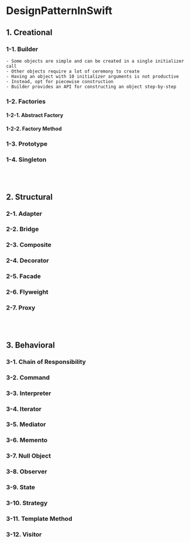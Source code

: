 # DesignPatternInSwift
   
   
   

## 1. Creational
### 1-1. Builder
    - Some objects are simple and can be created in a single initializer call
    - Other objects require a lot of ceremony to create
    - Having an object with 10 initializer arguments is not productive
    - Instead, opt for piecewise construction
    - Builder provides an API for constructing an object step-by-step
###  1-2. Factories
####     1-2-1. Abstract Factory
####     1-2-2. Factory Method
###  1-3. Prototype
###  1-4. Singleton  
<br></br>
##  2. Structural
###   2-1. Adapter
###   2-2. Bridge
###   2-3. Composite
###   2-4. Decorator
###   2-5. Facade
###   2-6. Flyweight
###   2-7. Proxy
<br></br>
##  3. Behavioral
###   3-1. Chain of Responsibility
###   3-2. Command
###   3-3. Interpreter
###   3-4. Iterator
###   3-5. Mediator
###   3-6. Memento
###   3-7. Null Object
###   3-8. Observer
###   3-9. State
###   3-10. Strategy
###   3-11. Template Method
###   3-12. Visitor
